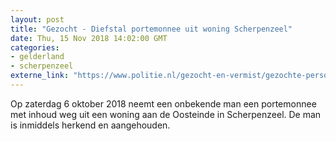 ```yaml
---
layout: post
title: "Gezocht - Diefstal portemonnee uit woning Scherpenzeel"
date: Thu, 15 Nov 2018 14:02:00 GMT
categories: 
- gelderland 
- scherpenzeel 
externe_link: "https://www.politie.nl/gezocht-en-vermist/gezochte-personen/2018/november/02-oon/gld1/diefstal-portemonnee-uit-woning-scherpenzeel.html"
---
```


Op zaterdag 6 oktober 2018 neemt een onbekende man een portemonnee met inhoud weg uit een woning aan de Oosteinde in Scherpenzeel. De man is inmiddels herkend en aangehouden.

